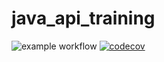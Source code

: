 # java_api_training
![example workflow](https://github.com/FortinMaxence/java_api_training/actions/workflows/build.yml/badge.svg)
[![codecov](https://codecov.io/gh/FortinMaxence/java_api_training/branch/main/graph/badge.svg)](https://codecov.io/gh/FortinMaxence/java_api_training)